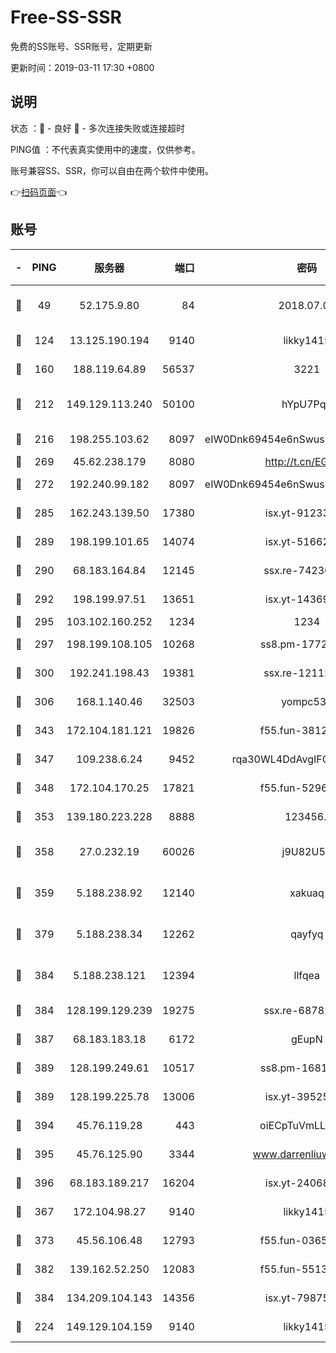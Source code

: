 # Free-SS-SSR

免费的SS账号、SSR账号，定期更新

更新时间：2019-03-11 17:30 +0800

## 说明

状态     ：🙂 - 良好 🙁 - 多次连接失败或连接超时

PING值   ：不代表真实使用中的速度，仅供参考。

账号兼容SS、SSR，你可以自由在两个软件中使用。

👉[扫码页面](https://liesauer.github.io/Free-SS-SSR/)👈

## 账号

|-|PING|服务器|端口|密码|加密方式|区域|
|:----:|:----:|:-----:|-----:|:----:|:----:|:----:|
|🙂|49|52.175.9.80|84|2018.07.07|chacha20-ietf-poly1305|HK|
|🙂|124|13.125.190.194|9140|likky1415|aes-256-cfb|KR|
|🙂|160|188.119.64.89|56537|3221|aes-256-cfb|RU|
|🙂|212|149.129.113.240|50100|hYpU7PqP|chacha20-ietf-poly1305|CN|
|🙂|216|198.255.103.62|8097|eIW0Dnk69454e6nSwuspv9DmS201tQ0D|aes-256-cfb|US|
|🙂|269|45.62.238.179|8080|http://t.cn/EGJIyrl|rc4-md5|CA|
|🙂|272|192.240.99.182|8097|eIW0Dnk69454e6nSwuspv9DmS201tQ0D|aes-256-cfb|US|
|🙂|285|162.243.139.50|17380|isx.yt-91233807|aes-256-cfb|US|
|🙂|289|198.199.101.65|14074|isx.yt-51662439|aes-256-cfb|US|
|🙂|290|68.183.164.84|12145|ssx.re-74236055|aes-256-cfb|US|
|🙂|292|198.199.97.51|13651|isx.yt-14369544|aes-256-cfb|US|
|🙂|295|103.102.160.252|1234|1234|rc4-md5|JP|
|🙂|297|198.199.108.105|10268|ss8.pm-17727916|aes-256-cfb|US|
|🙂|300|192.241.198.43|19381|ssx.re-12112932|aes-256-cfb|US|
|🙂|306|168.1.140.46|32503|yompc535|aes-256-cfb|AU|
|🙂|343|172.104.181.121|19826|f55.fun-38127020|aes-256-cfb|SG|
|🙂|347|109.238.6.24|9452|rqa30WL4DdAvgIFG6Fs3znzTa|aes-256-cfb|FR|
|🙂|348|172.104.170.25|17821|f55.fun-52969616|aes-256-cfb|SG|
|🙂|353|139.180.223.228|8888|123456..|aes-256-cfb|JP|
|🙂|358|27.0.232.19|60026|j9U82U53|xchacha20-ietf-poly1305|HK|
|🙂|359|5.188.238.92|12140|xakuaq|chacha20-ietf-poly1305|BR|
|🙂|379|5.188.238.34|12262|qayfyq|chacha20-ietf-poly1305|BR|
|🙂|384|5.188.238.121|12394|llfqea|chacha20-ietf-poly1305|BR|
|🙂|384|128.199.129.239|19275|ssx.re-68782281|aes-256-cfb|SG|
|🙂|387|68.183.183.18|6172|gEupN|aes-256-cfb|SG|
|🙂|389|128.199.249.61|10517|ss8.pm-16814764|aes-256-cfb|SG|
|🙂|389|128.199.225.78|13006|isx.yt-39525710|aes-256-cfb|SG|
|🙂|394|45.76.119.28|443|oiECpTuVmLLxk4Ts|aes-256-cfb|AU|
|🙂|395|45.76.125.90|3344|www.darrenliuwei.com|aes-256-cfb|AU|
|🙂|396|68.183.189.217|16204|isx.yt-24068844|aes-256-cfb|SG|
|🙂|367|172.104.98.27|9140|likky1415|aes-256-cfb|JP|
|🙂|373|45.56.106.48|12793|f55.fun-03657766|aes-256-cfb|US|
|🙂|382|139.162.52.250|12083|f55.fun-55135425|aes-256-cfb|SG|
|🙂|384|134.209.104.143|14356|isx.yt-79875386|aes-256-cfb|SG|
|🙁|224|149.129.104.159|9140|likky1415|aes-256-cfb|HK|
